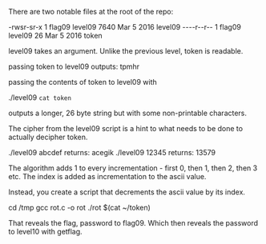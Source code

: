 There are two notable files at the root of the repo: 

-rwsr-sr-x 1 flag09 level09 7640 Mar 5 2016 level09 
----r--r-- 1 flag09 level09 26 Mar 5 2016 token

level09 takes an argument. Unlike the previous level, token is readable.

passing token to level09 outputs: tpmhr 

passing the contents of token to level09 with 

./level09 `cat token` 

outputs a longer, 26 byte string but with some non-printable characters. 

The cipher from the level09 script is a hint to what needs to be done to actually decipher token.

./level09 abcdef returns: acegik 
./level09 12345 returns: 13579

The algorithm adds 1 to every incrementation - first 0, then 1, then 2, then 3 etc. 
The index is added as incrementation to the ascii value.

Instead, you create a script that decrements the ascii value by its index.

cd /tmp
gcc rot.c -o rot
./rot $(cat ~/token)

That reveals the flag, password to flag09. Which then reveals the password to level10 with getflag.
